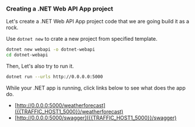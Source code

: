 ### Creating a .NET Web API App project

Let's create a .NET Web API App project code that we are going build it as a rock.

Use `dotnet new` to crate a new project from specified template.
```bash
dotnet new webapi -o dotnet-webapi
cd dotnet-webapi
```

Then, Let's also try to run it.
```bash
dotnet run --urls http://0.0.0.0:5000
```

While your .NET app is running, click links below to see what does the app do.
- [http://0.0.0.0:5000/weatherforecast]({{TRAFFIC_HOST1_5000}}/weatherforecast)
- [http://0.0.0.0:5000/swagger]({{TRAFFIC_HOST1_5000}}/swagger)
